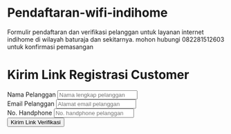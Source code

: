 # Pendaftaran-wifi-indihome
Formulir pendaftaran dan verifikasi pelanggan untuk layanan internet indihome di wilayah baturaja dan sekitarnya. mohon hubungi 082281512603 untuk konfirmasi pemasangan
<html>
<head>
    <script src="https://cdn.tailwindcss.com"></script>
    <link href="https://cdnjs.cloudflare.com/ajax/libs/font-awesome/5.15.3/css/all.min.css" rel="stylesheet"/>
</head>
<body class="bg-gray-100 flex flex-col items-center justify-center min-h-screen">
    <div class="w-full max-w-md mx-auto bg-white rounded-lg shadow-md p-6">
        <div class="flex items-center mb-6">
            <i class="fas fa-arrow-left text-xl text-gray-700"></i>
            <h1 class="text-xl font-bold text-center flex-grow text-gray-900">Kirim Link Registrasi Customer</h1>
        </div>
        <form>
            <div class="mb-4">
                <label class="block text-gray-700 text-sm font-bold mb-2" for="nama-pelanggan">Nama Pelanggan</label>
                <input class="shadow appearance-none border rounded w-full py-2 px-3 text-gray-700 leading-tight focus:outline-none focus:shadow-outline" id="nama-pelanggan" type="text" placeholder="Nama lengkap pelanggan"/>
            </div>
            <div class="mb-4">
                <label class="block text-gray-700 text-sm font-bold mb-2" for="email-pelanggan">Email Pelanggan</label>
                <input class="shadow appearance-none border rounded w-full py-2 px-3 text-gray-700 leading-tight focus:outline-none focus:shadow-outline" id="email-pelanggan" type="email" placeholder="Alamat email pelanggan"/>
            </div>
            <div class="mb-6">
                <label class="block text-gray-700 text-sm font-bold mb-2" for="no-handphone">No. Handphone</label>
                <input class="shadow appearance-none border rounded w-full py-2 px-3 text-gray-700 leading-tight focus:outline-none focus:shadow-outline" id="no-handphone" type="text" placeholder="No. handphone pelanggan"/>
            </div>
            <div class="flex items-center justify-center">
                <button class="bg-red-400 hover:bg-red-500 text-white font-bold py-2 px-4 rounded-full focus:outline-none focus:shadow-outline" type="button">
                    Kirim Link Verifikasi
                </button>
            </div>
        </form>
    </div>
</body>
</html>
